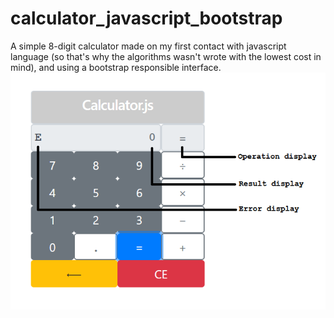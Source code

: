 # calculator_javascript_bootstrap
A simple 8-digit calculator made on my first contact with javascript language (so that's why the algorithms wasn't wrote with the lowest cost in mind), and using a bootstrap responsible interface.
![Calculator](media/calculator_javascript_bootstrap.png)

